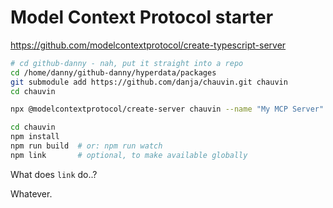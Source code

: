 # Model Context Protocol starter

https://github.com/modelcontextprotocol/create-typescript-server

```sh
# cd github-danny - nah, put it straight into a repo
cd /home/danny/github-danny/hyperdata/packages
git submodule add https://github.com/danja/chauvin.git chauvin
cd chauvin

npx @modelcontextprotocol/create-server chauvin --name "My MCP Server" --description "A custom MCP server"

cd chauvin
npm install
npm run build  # or: npm run watch
npm link       # optional, to make available globally
```

What does `link` do..?

Whatever.
